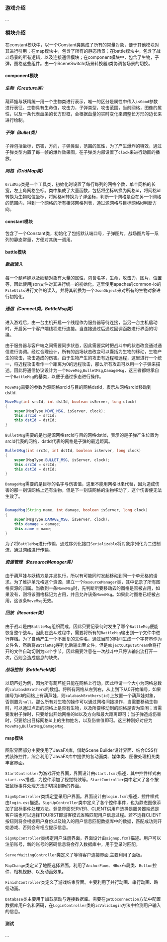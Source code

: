 ### 游戏介绍

...

### 模块介绍

在constant模块中，以一个Constant类集成了所有的常量对象，便于其他模块对其进行引用；在map模块中，包含了所有的静态场景；在battle模块中，包含了战斗场景的所有逻辑，以及连接通信模块；在component模块中，包含了生物，子弹，图格这些组件。由一个SceneSwitch(场景转换器)类协调各场景的切换。

#### component模块

##### 生物（Creature类）

葫芦娃与妖精统一用一个生物类进行表示，唯一的区分是属性中传入`isGood`参数进行表征。生物具有生命值，攻击力，子弹类型，攻击范围，当前网格，图像的属性，以及一条代表血条的长方形框，会根据血量的实时变化来调整长方形的边长来进行绘制。

##### 子弹（Bullet类）

子弹包括坐标，伤害，方向，子弹类型，范围的属性，为了产生爆炸的特效，通过子弹类型内置了每一帧的爆炸效果图，在子弹类内部设置了`clock`来进行动画的播放。

##### 网格（GridMap类）

`GridMap`类是一个工具类，初始化时设置了每行每列的网格个数，单个网格的长宽，左上角网格坐标。类中集成了大量函数，包括将坐标转换为网格id，将网格id转换为生物站位坐标，将网格id转换为子弹坐标，判断一个网格是否在另一个网格的范围内，得到一个网格的所有相邻网格列表，通过源网格与目标网格id判断方向。

#### constant模块

包含了一个Constant类，初始化了包括默认端口号，子弹图片，战场图片等一系列的静态常量，方便对其统一调用。

#### battle模块

##### 数据读入

每一个葫芦娃以及妖精对象有大量的属性，包含名字，生命，攻击力，图片，位置等，因此使用json文件对其进行统一的初始化。这里使用apache的common-io的`FileUtils`进行文件的读入，并将其转换为一个`JsonObject`来对所有的生物对象进行初始化。

##### 通信（Connect类，BattleMsg类）

进入游戏后，由一台主机开启一个线程作为服务器等待连接，当另一台主机启动时，开启另一个客户端线程进行连接。当连接通过后通过回调函数进行界面的切换。

由于服务器与客户端之间需要同步状态，因此需要实时把战斗中的状态改变通过通信进行协调。经过合理设计，所有的战场状态改变可以囊括为生物的移动，生物产生的攻击，攻击造成的伤害。由于生物产生的攻击有近程和远程，这里进行一个统一，将近程攻击看作一个距离为0的远程攻击，那么所有攻击可以用一个子弹来描述。因此将通信协议设计为一个`MoveMsg`,`BulletMsg`,`DamageMsg`，这三者都继承自一个`BattleMsg`的基类，以便于通过多态进行操作。

`MoveMsg`需要的参数为源网格srcId与目的网格dstId，表示从网格srcId移动到dstId.

```java
MoveMsg(int srcId, int dstId, boolean isServer, long clock)
{
	super(MsgType.MOVE_MSG, isServer, clock);
	this.srcId = srcId;
	this.dstId = dstId;
}
```

`BulletMsg`需要的是也是源网格srcId与目的网格dstId，表示的是子弹产生位置为srcId代表的网格，dstId代表的网格是子弹的最远距离。

```java
BulletMsg(int srcId, int dstId, boolean isServer, long clock)
{
    super(MsgType.BULLET_MSG, isServer, clock);
    this.srcId = srcId;
    this.dstId = dstId;
}
```

`DamageMsg`需要的是目标的名字与伤害值，这里不能用网格id来代替，因为造成伤害的那一刻该网格上还有生物，但是下一刻该网格的生物移动了，这个伤害便无法生效了。

```java

DamageMsg(String name, int damage, boolean isServer, long clock)
{
    super(MsgType.DAMAGE_MSG, isServer, clock);
    this.damage = damage;
    this.name = name;
}
```

为了将`BattleMsg`进行传输，通过序列化接口`Serializable`将对象序列化为二进制流，通过网络进行传输。

##### 资源管理（ResourceManager类）

由于葫芦娃与妖精方是并发执行，所以有可能同时发起移动到同一个单元格的请求。为了维护单元格这个资源，建立一个`ResourceManager`类，其中记录了所有图格资源的归属。当收到一条`MoveMsg`时，先判断所要移动去的图格是否被占用，如果没有，则将该图格标记为占用，并且允许该条`MoveMsg`。如果此时图格已经被占用，这该条`MoveMsg`无效。

##### 回放（Recorder类）

由于战斗是由`BattleMsg`组织而成，因此只要记录何时发生了哪个`BattleMsg`便能恢复整个战斗。因此在战斗过程中，需要将所有的`BattleMsg`输出到一个文件中进行存档。为了自动产生一个不重复的文件名，通过当前的时间生成一个字符串作为文件名，然后将`BattleMsg`序列化后输出至文件。但是`ObjectOutputStream`会将打开的文件自动切割为四个字节，因此需要注意在一次战斗中只将该输出流打开一次，否则会造成信息的缺失。

##### 战场控制（BattleField类）

以葫芦娃为例，因为所有葫芦娃只能在网格上行动，因此申请一个大小为网格总数的`calabashBrothers`的数组。将所有网格从左到右，从上到下从0开始编号，如果编号为id的网格上有葫芦娃，则`calabashBrothers[id]`上放置一个葫芦娃对象，否则置为`null`。那么所有对生物的操作可以通过网格间接操作，当需要移动生物时，可以通过点击的网格上是否有生物，以及所要移动到的网格是否为空闲；当需要发射子弹时，只要给出开始网格的id以及方向和最大距离即可；当子弹造成伤害时，只要给出目标网格id上的生物姓名，以及伤害值即可。这三种刚好对应为`MoveMsg`,`BulletMsg`,`DamageMsg`.

#### map模块

图形界面部分主要使用了JavaFX库，借助Scene Builder设计界面、结合CSS样式装饰控件，综合利用了JavaFX库中提供的各动画类、媒体类、图像处理相关类丰富界面。

`StartController`为游戏开始界面，界面设计由`start.fxml`描述，其中控件样式由`start.css`描述，为控件添加了视觉特效等。`StartController`类中定义了各个按钮鼠标事件处理方法即切换到新的界面。

`SignUpController`类绑定登录用户界面。界面设计由`login.fxml`描述，控件样式由`login.css`描述。`SignUpController`类中定义了各个控件事件，也为静态图像添加了鼠标事件处理方法。登录界面SERVER、CLIENT供用户选择是服务器端还是客户端也可以选择TOURIST即游客模式省略匹配用户信息过程。若不选择CLIENT按钮则将会根据用户身份以及输入的用户信息匹配数据库中的数据，匹配成功则开始游戏、否则会有相应提示信息。

`SignUpController`类绑定用户注册界面，界面设计由`signup.fxml`描述。用户可以注册账号，新的账号的密码信息将会存入数据库中，用于登录时匹配。

`ServerWaitingController`类定义了等待客户连接界面,主要利用了面板。

`MapChange`类定义了地图选择界面。利用了`AnchorPane`、`HBox`布局类、`Button`控件、相机视野、以及动画效果。

`FinishController`类定义了游戏结束界面。主要利用了并行动画、串行动画、路径动画。

`Database`类主要用于加载驱动与连接数据库。需要在`getDbconnection`方法中配置数据库用户名和密码，在`LoginController`类的`isValidLogin`方法中检测用户输入的信息。

#### 测试



...



